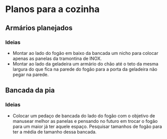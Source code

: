 # Planos para a cozinha
## Armários planejados
### Ideias
- Montar ao lado do fogão em baixo da bancada um nicho para colocar apenas as panelas da tramontina de INOX.
- Montar ao lado da geladeira um armário do chão até o teto da mesma largura do que fica na parede do fogão para a porta da geladeira não pegar na parede.

## Bancada da pia
### Ideias
- Colocar um pedaço de bancada do lado do fogão com o objetivo de manusear melhor as panelas e pensando no futuro em trocar o fogão para um maior já ter aquele espaço. Pesquisar tamanhos de fogão para ter a média de tamanho dessa bancada.
